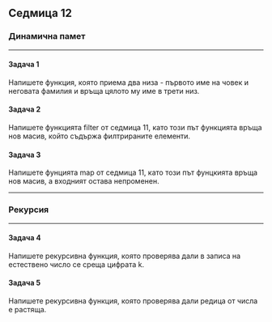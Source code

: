 ﻿## Седмица 12

### Динамична памет
----
#### Задача 1
Напишете функция, която приема два низа - първото име на човек и неговата фамилия и връща
цялото му име в трети низ.

#### Задача 2
Напишете функцията filter от седмица 11, като този път функцията връща нов масив, който съдържа
филтрираните елементи.

#### Задача 3
Напишете фунцията map от седмица 11, като този път фунцкията връща нов масив, а входният остава 
непроменен.

----
### Рекурсия
----

#### Задача 4
Напишете рекурсивна функция, която проверява дали в записа на естествено число се среща 
цифрата k.

#### Задача 5
Напишете рекурсивна функция, която проверява дали редица от числа е растяща.
